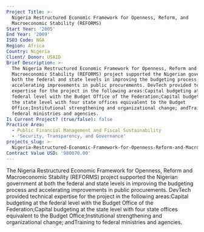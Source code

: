 ```yaml
---
Project Title: >-
  Nigeria Restructured Economic Framework for Openness, Reform, and
  Macroeconomic Stability (REFORMS)
Start Year: '2005'
End Year: '2009'
ISO3 Code: NGA
Region: Africa
Country: Nigeria
Client/ Donor: USAID
Brief Description: >-
  The Nigeria Restructured Economic Framework for Openness, Reform and
  Macroeconomic Stability (REFORMS) project supported the Nigerian government at
  both the federal and state levels in improving the budgeting process and
  accelerating improvements in public procurements. DevTech provided technical
  expertise for the project in the following areas:Capital budgeting at the
  federal level with the Budget Office of the Federation;Capital budgeting at
  the state level with four state offices equivalent to the Budget
  Office;Institutional strengthening and organizational change; andTraining to
  federal ministries and agencies.
Is Current Project? (true/false): false
Practice Area:
  - Public Financial Management and Fiscal Sustainability
  - 'Security, Transparency, and Governance'
projects_slug: >-
  Nigeria-Restructured-Economic-Framework-for-Openness-Reform-and-Macroeconomic-Stability-(REFORMS)
Contract Value USD: '980070.00'
---
```

The Nigeria Restructured Economic Framework for Openness, Reform and Macroeconomic Stability (REFORMS) project supported the Nigerian government at both the federal and state levels in improving the budgeting process and accelerating improvements in public procurements. DevTech provided technical expertise for the project in the following areas:Capital budgeting at the federal level with the Budget Office of the Federation;Capital budgeting at the state level with four state offices equivalent to the Budget Office;Institutional strengthening and organizational change; andTraining to federal ministries and agencies.